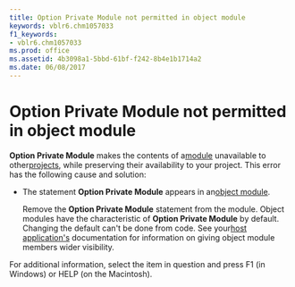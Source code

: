 ```yaml
---
title: Option Private Module not permitted in object module
keywords: vblr6.chm1057033
f1_keywords:
- vblr6.chm1057033
ms.prod: office
ms.assetid: 4b3098a1-5bbd-61bf-f242-8b4e1b1714a2
ms.date: 06/08/2017
---
```



# Option Private Module not permitted in object module

 **Option Private Module** makes the contents of a[module](vbe-glossary.md) unavailable to other[projects](vbe-glossary.md), while preserving their availability to your project. This error has the following cause and solution:



- The statement **Option Private Module** appears in an[object module](vbe-glossary.md).
    
    Remove the **Option Private Module** statement from the module. Object modules have the characteristic of **Option Private Module** by default. Changing the default can't be done from code. See your[host application's](vbe-glossary.md) documentation for information on giving object module members wider visibility.
    

For additional information, select the item in question and press F1 (in Windows) or HELP (on the Macintosh).

